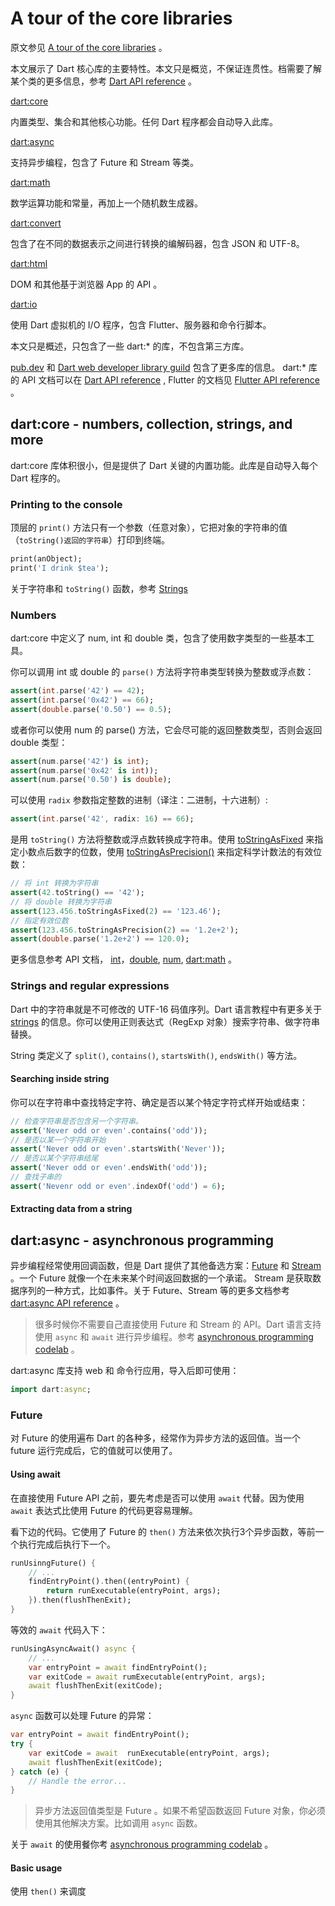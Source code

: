 # A tour of the core libraries
原文参见 [A tour of the core libraries](https://dart.dev/guides/libraries/library-tour) 。

本文展示了 Dart 核心库的主要特性。本文只是概览，不保证连贯性。档需要了解某个类的更多信息，参考 [Dart API reference](https://api.dart.dev/stable) 。

[dart:core](https://dart.dev/guides/libraries/library-tour#dartcore---numbers-collections-strings-and-more)

内置类型、集合和其他核心功能。任何 Dart 程序都会自动导入此库。

[dart:async](https://dart.dev/guides/libraries/library-tour#dartasync---asynchronous-programming)

支持异步编程，包含了 Future 和 Stream 等类。

[dart:math](https://dart.dev/guides/libraries/library-tour#dartmath---math-and-random)

数学运算功能和常量，再加上一个随机数生成器。

[dart:convert](https://dart.dev/guides/libraries/library-tour#dartconvert---decoding-and-encoding-json-utf-8-and-more)

包含了在不同的数据表示之间进行转换的编解码器，包含 JSON 和 UTF-8。

[dart:html](https://dart.dev/guides/libraries/library-tour#darthtml)

DOM 和其他基于浏览器 App 的 API 。

[dart:io](https://dart.dev/guides/libraries/library-tour#dartio)

使用 Dart 虚拟机的 I/O 程序，包含 Flutter、服务器和命令行脚本。

本文只是概述，只包含了一些 dart:* 的库，不包含第三方库。

[pub.dev](https://pub.dev/) 和 [Dart web developer library guild](https://dart.dev/web/libraries) 包含了更多库的信息。 dart:* 库的 API 文档可以在 [Dart API reference](https://api.dart.dev/stable) , Flutter 的文档见 [Flutter API reference](https://api.flutter.dev/) 。

## dart:core - numbers, collection, strings, and more
dart:core 库体积很小，但是提供了 Dart 关键的内置功能。此库是自动导入每个 Dart 程序的。

### Printing to the console

顶层的 `print()` 方法只有一个参数（任意对象），它把对象的字符串的值（`toString()返回的字符串`）打印到终端。
```dart
print(anObject);
print('I drink $tea');
```
关于字符串和 `toString()` 函数，参考 [Strings](https://dart.dev/guides/language/language-tour#strings)

### Numbers
dart:core 中定义了 num, int 和 double 类，包含了使用数字类型的一些基本工具。

你可以调用 int 或 double 的 `parse()` 方法将字符串类型转换为整数或浮点数：
```dart
assert(int.parse('42') == 42);
assert(int.parse('0x42') == 66);
assert(double.parse('0.50') == 0.5);
```
或者你可以使用 num 的 parse() 方法，它会尽可能的返回整数类型，否则会返回 double 类型：
```dart
assert(num.parse('42') is int);
assert(num.parse('0x42' is int));
assert(num.parse('0.50') is double);
```
可以使用 `radix` 参数指定整数的进制（译注：二进制，十六进制）:
```dart
assert(int.parse('42', radix: 16) == 66);
```
是用 `toString()` 方法将整数或浮点数转换成字符串。使用 [toStringAsFixed](https://api.dart.dev/stable/dart-core/num/toStringAsFixed.html) 来指定小数点后数字的位数，使用 [toStringAsPrecision()](https://api.dart.dev/stable/dart-core/num/toStringAsPrecision.html) 来指定科学计数法的有效位数：
```dart
// 将 int 转换为字符串
assert(42.toString() == '42');
// 将 double 转换为字符串
assert(123.456.toStringAsFixed(2) == '123.46');
// 指定有效位数
assert(123.456.toStringAsPrecision(2) == '1.2e+2');
assert(double.parse('1.2e+2') == 120.0);
```
更多信息参考 API 文档， [int](https://api.dart.dev/stable/dart-core/int-class.html)，[double](https://api.dart.dev/stable/dart-core/double-class.html), [num](https://api.dart.dev/stable/dart-core/num-class.html), [dart:math](https://dart.dev/guides/libraries/library-tour#dartmath---math-and-random) 。

### Strings and regular expressions
Dart 中的字符串就是不可修改的 UTF-16 码值序列。Dart 语言教程中有更多关于 [strings](https://dart.dev/guides/language/language-tour#strings) 的信息。你可以使用正则表达式（RegExp 对象）搜索字符串、做字符串替换。

String 类定义了 `split()`, `contains()`, `startsWith()`, `endsWith()` 等方法。
#### Searching inside string
你可以在字符串中查找特定字符、确定是否以某个特定字符式样开始或结束：
```dart
// 检查字符串是否包含另一个字符串。
assert('Never odd or even'.contains('odd'));
// 是否以某一个字符串开始
assert('Never odd or even'.startsWith('Never'));
// 是否以某个字符串结尾
assert('Never odd or even'.endsWith('odd'));
// 查找子串的
assert('Nevenr odd or even'.indexOf('odd') = 6);
```
#### Extracting data from a string


## dart:async - asynchronous programming
异步编程经常使用回调函数，但是 Dart 提供了其他备选方案：[Future](https://api.dart.dev/stable/dart-async/Future-class.html) 和 [Stream](https://api.dart.dev/stable/dart-async/Stream-class.html) 。一个 Future 就像一个在未来某个时间返回数据的一个承诺。 Stream 是获取数据序列的一种方式，比如事件。关于 Future、Stream 等的更多文档参考 [dart:async API reference](https://api.dart.dev/stable/dart-async/dart-async-library.html) 。
> 很多时候你不需要自己直接使用 Future 和 Stream 的 API。Dart 语言支持使用 `async` 和 `await` 进行异步编程。参考 [asynchronous programming codelab](https://dart.dev/codelabs/async-await) 。

dart:async 库支持 web 和 命令行应用，导入后即可使用：
```dart
import dart:async;
```
### Future
对 Future 的使用遍布 Dart 的各种多，经常作为异步方法的返回值。当一个 future 运行完成后，它的值就可以使用了。
#### Using await
在直接使用 Future API 之前，要先考虑是否可以使用 `await` 代替。因为使用 `await` 表达式比使用 Future 的代码更容易理解。

看下边的代码。它使用了 Future 的 `then()` 方法来依次执行3个异步函数，等前一个执行完成后执行下一个。
```dart
runUsinngFuture() {
    // ...
    findEntryPoint().then((entryPoint) {
        return runExecutable(entryPoint, args);
    }).then(flushThenExit);
}
```
等效的 `await` 代码入下：
```dart
runUsingAsyncAwait() async {
    // ...
    var entryPoint = await findEntryPoint();
    var exitCode = await rumExecutable(entryPoint, args);
    await flushThenExit(exitCode);
}
```
`async` 函数可以处理 Future 的异常：
```dart
var entryPoint = await findEntryPoint();
try {
    var exitCode = await  runExecutable(entryPoint, args);
    await flushThenExit(exitCode);
} catch (e) {
    // Handle the error...
}
```
> 异步方法返回值类型是 Future 。如果不希望函数返回 Future 对象，你必须使用其他解决方案。比如调用 `async` 函数。

关于 `await` 的使用餐你考 [asynchronous programming codelab](https://dart.dev/codelabs/async-await) 。
#### Basic usage
使用 `then()` 来调度